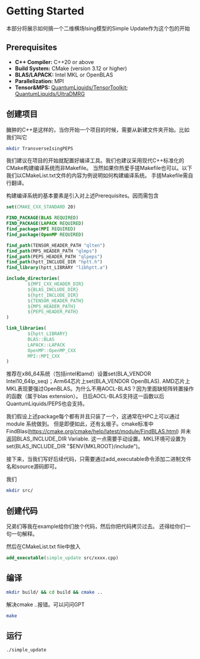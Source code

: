 # Getting Started
本部分将展示如何搞一个二维横场Ising模型的Simple Update作为这个包的开始

## Prerequisites
- **C++ Compiler:** C++20 or above
- **Build System:** CMake (version 3.12 or higher)
- **BLAS/LAPACK:** Intel MKL or OpenBLAS
- **Parallelization:** MPI
- **Tensor&MPS:** [QuantumLiquids/TensorToolkit](https://github.com/QuantumLiquids/TensorToolkit); [QuantumLiquids/UltraDMRG](https://github.com/QuantumLiquids/UltraDMRG)

## 创建项目
臃肿的C++是这样的，当你开始一个项目的时候，需要从新建文件夹开始。比如我们叫它
```bash
mkdir TransverseIsingPEPS
```

我们建议在项目的开始就配置好编译工具。我们也建议采用现代C++标准化的CMake构建编译系统而非Makefile。
当然如果你热爱手搓Makefile也可以。以下我们以CMakeList.txt文件的内容为例说明如何构建编译系统。
手搓Makefile需自行翻译。

构建编译系统的基本要素是引入对上述Prerequisites。因而需包含
```cmake
set(CMAKE_CXX_STANDARD 20)

FIND_PACKAGE(BLAS REQUIRED)
FIND_PACKAGE(LAPACK REQUIRED)
find_package(MPI REQUIRED)
find_package(OpenMP REQUIRED) 

find_path(TENSOR_HEADER_PATH "qlten")
find_path(MPS_HEADER_PATH "qlmps")
find_path(PEPS_HEADER_PATH "qlpeps")
find_path(hptt_INCLUDE_DIR "hptt.h")
find_library(hptt_LIBRARY "libhptt.a")

include_directories(
        ${MPI_CXX_HEADER_DIR}
        ${BLAS_INCLUDE_DIR}
        ${hptt_INCLUDE_DIR}
        ${TENSOR_HEADER_PATH}
        ${MPS_HEADER_PATH}
        ${PEPS_HEADER_PATH}
)

link_libraries(
        ${hptt_LIBRARY}
        BLAS::BLAS
        LAPACK::LAPACK
        OpenMP::OpenMP_CXX
        MPI::MPI_CXX
)
```

推荐在x86_64系统（包括intel和amd）设置set(BLA_VENDOR Intel10_64lp_seq)；Arm64芯片上set(BLA_VENDOR OpenBLAS).
AMD芯片上MKL表现要强过OpenBLAS。为什么不用AOCL-BLAS？因为里面缺矩阵转置操作的函数（属于blas extension）。
日后AOCL-BLAS支持这一函数以后QuantumLiquids/PEPS也会支持。

我们假设上述package每个都有并且只装了一个，这通常在HPC上可以通过module 系统做到。
但是即便如此，还有幺蛾子。cmake标准中
FindBlas(https://cmake.org/cmake/help/latest/module/FindBLAS.html)
并未返回BLAS_INCLUDE_DIR Variable. 这一点需要手动设置。MKL环境可设置为set(BLAS_INCLUDE_DIR "$ENV{MKLROOT}/include")。

接下来，当我们写好后续代码，只需要通过add_executable命令添加二进制文件名和source源码即可。

我们
```bash
mkdir src/
```

## 创建代码
兄弟们等我在example给你们放个代码，然后你把代码拷贝过去。
还得给你们一句一句解释。

然后在CMakeList.txt file中放入
```cmake
add_executable(simple_update src/xxxx.cpp)
```
## 编译
```bash
mkdir build/ && cd build && cmake ..
```
解决cmake ..报错。可以问问GPT
```bash
make
```

## 运行
```bash
./simple_update
```



